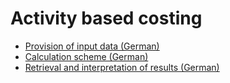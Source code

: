 # Activity based costing

* [Provision of input data (German)](input-de.md)
* [Calculation scheme (German)](scheme-de.md)
* [Retrieval and interpretation of results (German)](results-de.md)

